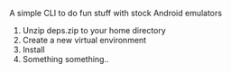A simple CLI to do fun stuff with stock Android emulators

1. Unzip deps.zip to your home directory
2. Create a new virtual environment
3. Install
4. Something something..
